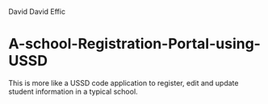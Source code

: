 David David Effic
# A-school-Registration-Portal-using-USSD
This is more like a USSD code application to register, edit and update student information in a typical school.
